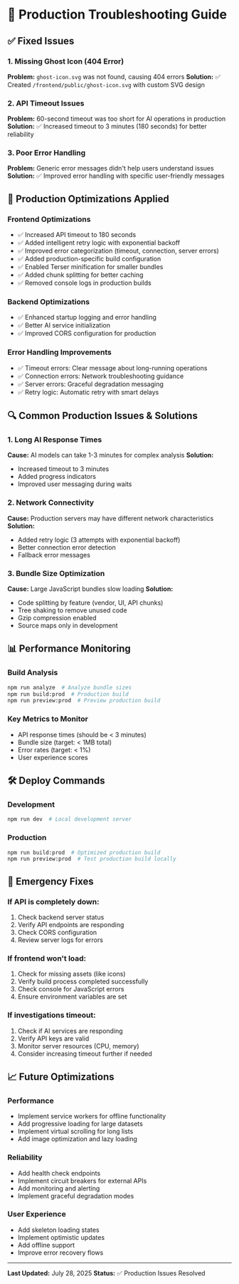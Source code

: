 # 🔧 Production Troubleshooting Guide

## ✅ Fixed Issues

### 1. Missing Ghost Icon (404 Error)
**Problem:** `ghost-icon.svg` was not found, causing 404 errors
**Solution:** ✅ Created `/frontend/public/ghost-icon.svg` with custom SVG design

### 2. API Timeout Issues
**Problem:** 60-second timeout was too short for AI operations in production
**Solution:** ✅ Increased timeout to 3 minutes (180 seconds) for better reliability

### 3. Poor Error Handling
**Problem:** Generic error messages didn't help users understand issues
**Solution:** ✅ Improved error handling with specific user-friendly messages

## 🚀 Production Optimizations Applied

### Frontend Optimizations
- ✅ Increased API timeout to 180 seconds
- ✅ Added intelligent retry logic with exponential backoff
- ✅ Improved error categorization (timeout, connection, server errors)
- ✅ Added production-specific build configuration
- ✅ Enabled Terser minification for smaller bundles
- ✅ Added chunk splitting for better caching
- ✅ Removed console logs in production builds

### Backend Optimizations
- ✅ Enhanced startup logging and error handling
- ✅ Better AI service initialization
- ✅ Improved CORS configuration for production

### Error Handling Improvements
- ✅ Timeout errors: Clear message about long-running operations
- ✅ Connection errors: Network troubleshooting guidance
- ✅ Server errors: Graceful degradation messaging
- ✅ Retry logic: Automatic retry with smart delays

## 🔍 Common Production Issues & Solutions

### 1. Long AI Response Times
**Cause:** AI models can take 1-3 minutes for complex analysis
**Solution:** 
- Increased timeout to 3 minutes
- Added progress indicators
- Improved user messaging during waits

### 2. Network Connectivity
**Cause:** Production servers may have different network characteristics
**Solution:**
- Added retry logic (3 attempts with exponential backoff)
- Better connection error detection
- Fallback error messages

### 3. Bundle Size Optimization
**Cause:** Large JavaScript bundles slow loading
**Solution:**
- Code splitting by feature (vendor, UI, API chunks)
- Tree shaking to remove unused code
- Gzip compression enabled
- Source maps only in development

## 📊 Performance Monitoring

### Build Analysis
```bash
npm run analyze  # Analyze bundle sizes
npm run build:prod  # Production build
npm run preview:prod  # Preview production build
```

### Key Metrics to Monitor
- API response times (should be < 3 minutes)
- Bundle size (target: < 1MB total)
- Error rates (target: < 1%)
- User experience scores

## 🛠️ Deploy Commands

### Development
```bash
npm run dev  # Local development server
```

### Production
```bash
npm run build:prod  # Optimized production build
npm run preview:prod  # Test production build locally
```

## 🚨 Emergency Fixes

### If API is completely down:
1. Check backend server status
2. Verify API endpoints are responding
3. Check CORS configuration
4. Review server logs for errors

### If frontend won't load:
1. Check for missing assets (like icons)
2. Verify build process completed successfully
3. Check console for JavaScript errors
4. Ensure environment variables are set

### If investigations timeout:
1. Check if AI services are responding
2. Verify API keys are valid
3. Monitor server resources (CPU, memory)
4. Consider increasing timeout further if needed

## 📈 Future Optimizations

### Performance
- Implement service workers for offline functionality
- Add progressive loading for large datasets
- Implement virtual scrolling for long lists
- Add image optimization and lazy loading

### Reliability
- Add health check endpoints
- Implement circuit breakers for external APIs
- Add monitoring and alerting
- Implement graceful degradation modes

### User Experience
- Add skeleton loading states
- Implement optimistic updates
- Add offline support
- Improve error recovery flows

---

**Last Updated:** July 28, 2025
**Status:** ✅ Production Issues Resolved
